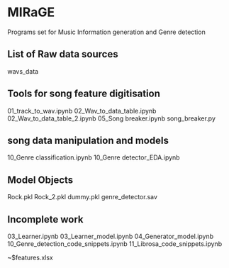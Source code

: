 # MIRaGE
Programs set for Music Information generation and Genre detection


## List of Raw data sources
wavs_data

## Tools for song feature digitisation
01_track_to_wav.ipynb
02_Wav_to_data_table.ipynb
02_Wav_to_data_table_2.ipynb
05_Song breaker.ipynb
song_breaker.py

## song data manipulation and models
10_Genre classification.ipynb
10_Genre detector_EDA.ipynb


## Model Objects
Rock.pkl
Rock_2.pkl
dummy.pkl
genre_detector.sav

## Incomplete work
03_Learner.ipynb
03_Learner_model.ipynb
04_Generator_model.ipynb
10_Genre_detection_code_snippets.ipynb
11_Librosa_code_snippets.ipynb

~$features.xlsx
